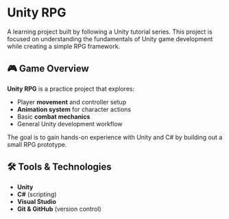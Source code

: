 # Unity RPG

A learning project built by following a Unity tutorial series. This project is focused on understanding the fundamentals of Unity game development while creating a simple RPG framework.

## 🎮 Game Overview
**Unity RPG** is a practice project that explores:
- Player **movement** and controller setup
- **Animation system** for character actions
- Basic **combat mechanics**
- General Unity development workflow

The goal is to gain hands-on experience with Unity and C# by building out a small RPG prototype.

## 🛠️ Tools & Technologies
- **Unity** 
- **C#** (scripting)
- **Visual Studio**
- **Git & GitHub** (version control)
